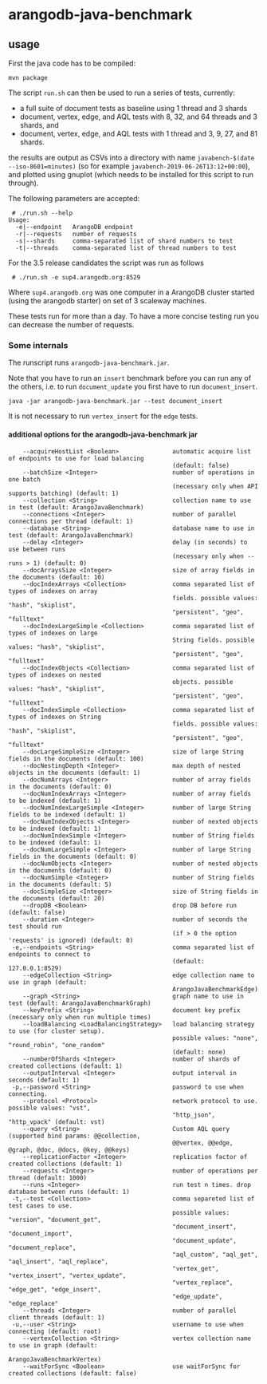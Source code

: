 # arangodb-java-benchmark

## usage

First the java code has to be compiled:

```
mvn package
```

The script `run.sh` can then be used to run a series of tests, currently:

 * a full suite of document tests as baseline using 1 thread and 3 shards
 * document, vertex, edge, and AQL tests with 8, 32, and 64 threads and 3 shards, and
 * document, vertex, edge, and AQL tests with 1 thread and 3, 9, 27, and 81 shards.

the results are output as CSVs into a directory with name `javabench-$(date --iso-8601=minutes)`
(so for example `javabench-2019-06-26T13:12+00:00`), and plotted using gnuplot (which needs
to be installed for this script to run through).

The following parameters are accepted:

```
 # ./run.sh --help
Usage:
  -e|--endpoint   ArangoDB endpoint
  -r|--requests   number of requests
  -s|--shards     comma-separated list of shard numbers to test
  -t|--threads    comma-separated list of thread numbers to test
```

For the 3.5 release candidates the script was run as follows

```
 # ./run.sh -e sup4.arangodb.org:8529 
```

Where `sup4.arangodb.org` was one computer in a ArangoDB cluster started (using
the arangodb starter) on set of 3 scaleway machines.

These tests run for more than a day. To have a more concise testing run
you can decrease the number of requests.

### Some internals

The runscript runs `arangodb-java-benchmark.jar`.

Note that you have to run an `insert` benchmark before you can run any of the others, i.e. to run
`document_update` you first have to run `document_insert`.

```
java -jar arangodb-java-benchmark.jar --test document_insert
```
It is not necessary to run `vertex_insert` for the `edge` tests.

#### additional options for the arangodb-java-benchmark jar

```
    --acquireHostList <Boolean>               automatic acquire list of endpoints to use for load balancing
                                              (default: false)
    --batchSize <Integer>                     number of operations in one batch
                                              (necessary only when API supports batching) (default: 1)
    --collection <String>                     collection name to use in test (default: ArangoJavaBenchmark)
    --connections <Integer>                   number of parallel connections per thread (default: 1)
    --database <String>                       database name to use in test (default: ArangoJavaBenchmark)
    --delay <Integer>                         delay (in seconds) to use between runs
                                              (necessary only when --runs > 1) (default: 0)
    --docArraysSize <Integer>                 size of array fields in the documents (default: 10)
    --docIndexArrays <Collection>             comma separated list of types of indexes on array
                                              fields. possible values: "hash", "skiplist",
                                              "persistent", "geo", "fulltext"
    --docIndexLargeSimple <Collection>        comma separated list of types of indexes on large
                                              String fields. possible values: "hash", "skiplist",
                                              "persistent", "geo", "fulltext"
    --docIndexObjects <Collection>            comma separated list of types of indexes on nested
                                              objects. possible values: "hash", "skiplist",
                                              "persistent", "geo", "fulltext"
    --docIndexSimple <Collection>             comma separated list of types of indexes on String
                                              fields. possible values: "hash", "skiplist",
                                              "persistent", "geo", "fulltext"
    --docLargeSimpleSize <Integer>            size of large String fields in the documents (default: 100)
    --docNestingDepth <Integer>               max depth of nested objects in the documents (default: 1)
    --docNumArrays <Integer>                  number of array fields in the documents (default: 0)
    --docNumIndexArrays <Integer>             number of array fields to be indexed (default: 1)
    --docNumIndexLargeSimple <Integer>        number of large String fields to be indexed (default: 1)
    --docNumIndexObjects <Integer>            number of nexted objects to be indexed (default: 1)
    --docNumIndexSimple <Integer>             number of String fields to be indexed (default: 1)
    --docNumLargeSimple <Integer>             number of large String fields in the documents (default: 0)
    --docNumObjects <Integer>                 number of nested objects in the documents (default: 0)
    --docNumSimple <Integer>                  number of String fields in the documents (default: 5)
    --docSimpleSize <Integer>                 size of String fields in the documents (default: 20)
    --dropDB <Boolean>                        drop DB before run (default: false)
    --duration <Integer>                      number of seconds the test should run
                                              (if > 0 the option 'requests' is ignored) (default: 0)
 -e,--endpoints <String>                      comma separated list of endpoints to connect to
                                              (default: 127.0.0.1:8529)
    --edgeCollection <String>                 edge collection name to use in graph (default:
                                              ArangoJavaBenchmarkEdge)
    --graph <String>                          graph name to use in test (default: ArangoJavaBenchmarkGraph)
    --keyPrefix <String>                      document key prefix (necessary only when run multiple times)
    --loadBalancing <LoadBalancingStrategy>   load balancing strategy to use (for cluster setup).
                                              possible values: "none", "round_robin", "one_random"
                                              (default: none)
    --numberOfShards <Integer>                number of shards of created collections (default: 1)
    --outputInterval <Integer>                output interval in seconds (default: 1)
 -p,--password <String>                       password to use when connecting.
    --protocol <Protocol>                     network protocol to use. possible values: "vst",
                                              "http_json", "http_vpack" (default: vst)
    --query <String>                          Custom AQL query (supported bind params: @@collection,
                                              @@vertex, @@edge, @graph, @doc, @docs, @key, @@keys)
    --replicationFactor <Integer>             replication factor of created collections (default: 1)
    --requests <Integer>                      number of operations per thread (default: 1000)
    --runs <Integer>                          run test n times. drop database between runs (default: 1)
 -t,--test <Collection>                       comma separeted list of test cases to use.
                                              possible values: "version", "document_get",
                                              "document_insert", "document_import",
                                              "document_update", "document_replace",
                                              "aql_custom", "aql_get", "aql_insert", "aql_replace", 
                                              "vertex_get", "vertex_insert", "vertex_update",
                                              "vertex_replace", "edge_get", "edge_insert",
                                              "edge_update", "edge_replace"
    --threads <Integer>                       number of parallel client threads (default: 1)
 -u,--user <String>                           username to use when connecting (default: root)
    --vertexCollection <String>               vertex collection name to use in graph (default:
                                              ArangoJavaBenchmarkVertex)
    --waitForSync <Boolean>                   use waitForSync for created collections (default: false)
```
